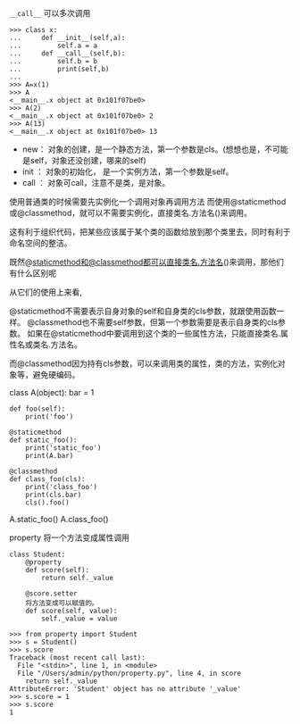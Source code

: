 `__call__` 可以多次调用  
```
>>> class x:
...     def __init__(self,a):
...         self.a = a
...     def __call__(self,b):
...         self.b = b
...         print(self,b)
...
>>> A=x(1)
>>> A
<__main__.x object at 0x101f07be0>
>>> A(2)
<__main__.x object at 0x101f07be0> 2
>>> A(13)
<__main__.x object at 0x101f07be0> 13
```

- new： 对象的创建，是一个静态方法，第一个参数是cls。(想想也是，不可能是self，对象还没创建，哪来的self)  
- init ： 对象的初始化， 是一个实例方法，第一个参数是self。  
- call ： 对象可call，注意不是类，是对象。


使用普通类的时候需要先实例化一个调用对象再调用方法
而使用@staticmethod或@classmethod，就可以不需要实例化，直接类名.方法名()来调用。

这有利于组织代码，把某些应该属于某个类的函数给放到那个类里去，同时有利于命名空间的整洁。


既然@staticmethod和@classmethod都可以直接类名.方法名()来调用，那他们有什么区别呢

从它们的使用上来看,


@staticmethod不需要表示自身对象的self和自身类的cls参数，就跟使用函数一样。
@classmethod也不需要self参数，但第一个参数需要是表示自身类的cls参数。
如果在@staticmethod中要调用到这个类的一些属性方法，只能直接类名.属性名或类名.方法名。

而@classmethod因为持有cls参数，可以来调用类的属性，类的方法，实例化对象等，避免硬编码。

class A(object):
    bar = 1

    def foo(self):
        print('foo')

    @staticmethod
    def static_foo():
        print('static_foo')
        print(A.bar)

    @classmethod
    def class_foo(cls):
        print('class_foo')
        print(cls.bar)
        cls().foo()


A.static_foo()
A.class_foo()




property 将一个方法变成属性调用  
```
class Student:
    @property
    def score(self):
        return self._value

    @score.setter
    将方法变成可以赋值的。
    def score(self, value):
        self._value = value
```
```
>>> from property import Student
>>> s = Student()
>>> s.score
Traceback (most recent call last):
  File "<stdin>", line 1, in <module>
  File "/Users/admin/python/property.py", line 4, in score
    return self._value
AttributeError: 'Student' object has no attribute '_value'
>>> s.score = 1
>>> s.score
1
```
